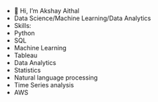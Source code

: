 - 👋 Hi, I’m Akshay Aithal
- Data Science/Machine Learning/Data Analytics
- Skills: 
- Python
- SQL
- Machine Learning
- Tableau
- Data Analytics
- Statistics
- Natural language processing
- Time Series analysis
- AWS
